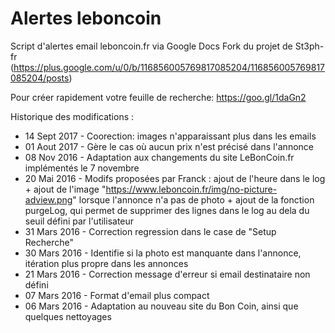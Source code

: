 Alertes leboncoin
====================

Script d'alertes email leboncoin.fr via Google Docs
Fork du projet de St3ph-fr (https://plus.google.com/u/0/b/116856005769817085204/116856005769817085204/posts)

Pour créer rapidement votre feuille de recherche: https://goo.gl/1daGn2

Historique des modifications :
 * 14 Sept 2017 - Coorection: images n'apparaissant plus dans les emails
 * 01 Aout 2017 - Gère le cas où aucun prix n'est précisé dans l'annonce
 * 08 Nov  2016 - Adaptation aux changements du site LeBonCoin.fr implémentés le 7 novembre
 * 20 Mai  2016 - Modifs proposées par Franck : ajout de l'heure dans le log + ajout de l'image "https://www.leboncoin.fr/img/no-picture-adview.png" lorsque l'annonce n'a pas de photo + ajout de la fonction purgeLog, qui permet de supprimer des lignes dans le log au dela du seuil défini par l'utilisateur
 * 31 Mars 2016 - Correction regression dans le case de "Setup Recherche"
 * 30 Mars 2016 - Identifie si la photo est manquante dans l'annonce, itération plus propre dans les annonces
 * 21 Mars 2016 - Correction message d'erreur si email destinataire non défini
 * 07 Mars 2016 - Format d'email plus compact
 * 06 Mars 2016 - Adaptation au nouveau site du Bon Coin, ainsi que quelques nettoyages
